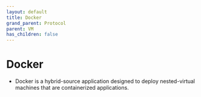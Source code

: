 ```yaml
---
layout: default
title: Docker
grand_parent: Protocol
parent: VM
has_children: false
---
```

# Docker
- Docker is a hybrid-source application designed to deploy nested-virtual machines that are containerized applications.  